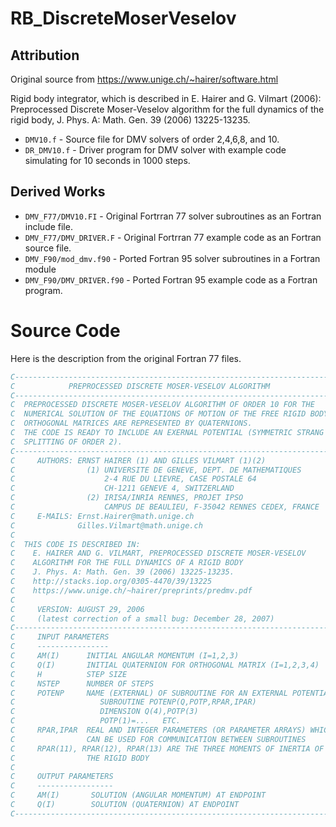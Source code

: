 # RB_DiscreteMoserVeselov

## Attribution

Original source from https://www.unige.ch/~hairer/software.html

Rigid body integrator, which is described in E. Hairer and G. Vilmart (2006): Preprocessed Discrete Moser-Veselov algorithm for the full dynamics of the rigid body, J. Phys. A: Math. Gen. 39 (2006) 13225-13235.

 - `DMV10.f` - Source file for DMV solvers of order 2,4,6,8, and 10.
 - `DR_DMV10.f` - Driver program for DMV solver with example code simulating for 10 seconds in 1000 steps.
 
 ## Derived Works
 
  - `DMV_F77/DMV10.FI` - Original Fortrran 77 solver subroutines as an Fortran include file.
  - `DMV_F77/DMV_DRIVER.F` - Original Fortrran 77 example code as an Fortran source file.
  - `DMV_F90/mod_dmv.f90` - Ported Fortran 95 solver subroutines in a Fortran module
  - `DMV_F90/DMV_DRIVER.f90` - Ported Fortran 95 example code as a Fortran program.
  
 # Source Code
 
 Here is the description from the original Fortran 77 files.

```fortran
C-----------------------------------------------------------------------
C            PREPROCESSED DISCRETE MOSER-VESELOV ALGORITHM 
C-----------------------------------------------------------------------
C  PREPROCESSED DISCRETE MOSER-VESELOV ALGORITHM OF ORDER 10 FOR THE 
C  NUMERICAL SOLUTION OF THE EQUATIONS OF MOTION OF THE FREE RIGID BODY. 
C  ORTHOGONAL MATRICES ARE REPRESENTED BY QUATERNIONS. 
C  THE CODE IS READY TO INCLUDE AN EXERNAL POTENTIAL (SYMMETRIC STRANG  
C  SPLITTING OF ORDER 2). 
C-----------------------------------------------------------------------
C     AUTHORS: ERNST HAIRER (1) AND GILLES VILMART (1)(2)
C                (1) UNIVERSITE DE GENEVE, DEPT. DE MATHEMATIQUES
C                    2-4 RUE DU LIEVRE, CASE POSTALE 64
C                    CH-1211 GENEVE 4, SWITZERLAND 
C                (2) IRISA/INRIA RENNES, PROJET IPSO
C                    CAMPUS DE BEAULIEU, F-35042 RENNES CEDEX, FRANCE
C     E-MAILS: Ernst.Hairer@math.unige.ch
C              Gilles.Vilmart@math.unige.ch
C
C  THIS CODE IS DESCRIBED IN:
C    E. HAIRER AND G. VILMART, PREPROCESSED DISCRETE MOSER-VESELOV
C    ALGORITHM FOR THE FULL DYNAMICS OF A RIGID BODY
C    J. Phys. A: Math. Gen. 39 (2006) 13225-13235. 
C    http://stacks.iop.org/0305-4470/39/13225
C    https://www.unige.ch/~hairer/preprints/predmv.pdf
C
C     VERSION: AUGUST 29, 2006
C     (latest correction of a small bug: December 28, 2007)
C-----------------------------------------------------------------------
C     INPUT PARAMETERS
C     ----------------
C     AM(I)      INITIAL ANGULAR MOMENTUM (I=1,2,3)
C     Q(I)       INITIAL QUATERNION FOR ORTHOGONAL MATRIX (I=1,2,3,4) 
C     H          STEP SIZE
C     NSTEP      NUMBER OF STEPS
C     POTENP     NAME (EXTERNAL) OF SUBROUTINE FOR AN EXTERNAL POTENTIAL
C                   SUBROUTINE POTENP(Q,POTP,RPAR,IPAR)
C                   DIMENSION Q(4),POTP(3)
C                   POTP(1)=...   ETC.
C     RPAR,IPAR  REAL AND INTEGER PARAMETERS (OR PARAMETER ARRAYS) WHICH
C                CAN BE USED FOR COMMUNICATION BETWEEN SUBROUTINES
C     RPAR(11), RPAR(12), RPAR(13) ARE THE THREE MOMENTS OF INERTIA OF
C                THE RIGID BODY
C
C     OUTPUT PARAMETERS
C     -----------------
C     AM(I)       SOLUTION (ANGULAR MOMENTUM) AT ENDPOINT
C     Q(I)        SOLUTION (QUATERNION) AT ENDPOINT
C----------------------------------------------------------------------- 
```
